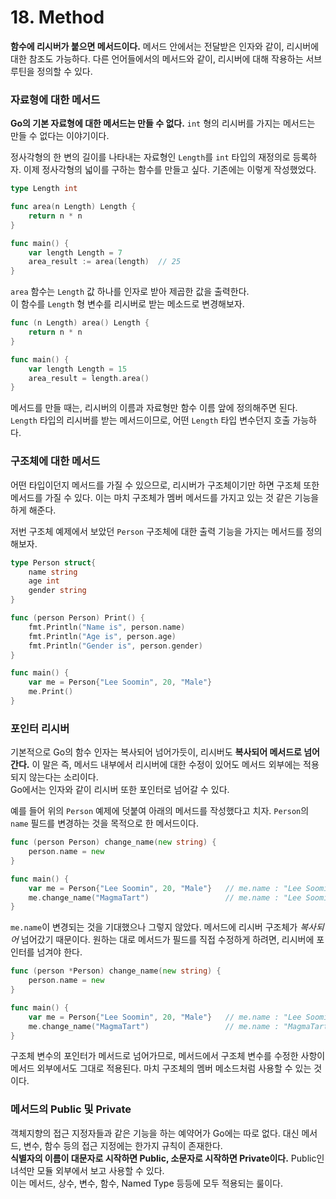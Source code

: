 # 18. Method

__함수에 리시버가 붙으면 메서드이다.__ 메서드 안에서는 전달받은 인자와 같이, 리시버에 대한 참조도 가능하다. 다른 언어들에서의 메서드와 같이, 리시버에 대해 작용하는 서브루틴을 정의할 수 있다.

### 자료형에 대한 메서드

__Go의 기본 자료형에 대한 메서드는 만들 수 없다.__ `int` 형의 리시버를 가지는 메서드는 만들 수 없다는 이야기이다.

정사각형의 한 변의 길이를 나타내는 자료형인 `Length`를 `int` 타입의 재정의로 등록하자. 이제 정사각형의 넓이를 구하는 함수를 만들고 싶다. 기존에는 이렇게 작성했었다. 

```go
type Length int

func area(n Length) Length {
	return n * n
}

func main() {
    var length Length = 7
	area_result := area(length)  // 25
}
```

`area` 함수는 `Length` 값 하나를 인자로 받아 제곱한 값을 출력한다.\
이 함수를 `Length` 형 변수를 리시버로 받는 메소드로 변경해보자.

```go
func (n Length) area() Length {
    return n * n
}

func main() {
    var length Length = 15
    area_result = length.area()
}
```

메서드를 만들 때는, 리시버의 이름과 자료형만 함수 이름 앞에 정의해주면 된다. `Length` 타입의 리시버를 받는 메서드이므로, 어떤 `Length` 타입 변수던지 호출 가능하다.

### 구조체에 대한 메서드

어떤 타입이던지 메서드를 가질 수 있으므로, 리시버가 구조체이기만 하면 구조체 또한 메서드를 가질 수 있다. 이는 마치 구조체가 멤버 메서드를 가지고 있는 것 같은 기능을 하게 해준다.

저번 구조체 예제에서 보았던 `Person` 구조체에 대한 출력 기능을 가지는 메서드를  정의해보자.

```go
type Person struct{
    name string
    age int
    gender string
}

func (person Person) Print() {
    fmt.Println("Name is", person.name)
    fmt.Println("Age is", person.age)
    fmt.Println("Gender is", person.gender)
}

func main() {
    var me = Person{"Lee Soomin", 20, "Male"}
    me.Print()
}
```

### 포인터 리시버

기본적으로 Go의 함수 인자는 복사되어 넘어가듯이, 리시버도 __복사되어 메서드로 넘어간다.__ 이 말은 즉, 메서드 내부에서 리시버에 대한 수정이 있어도 메서드 외부에는 적용되지 않는다는 소리이다.\
Go에서는 인자와 같이 리시버 또한 포인터로 넘어갈 수 있다.

예를 들어 위의 `Person` 예제에 덧붙여 아래의 메서드를 작성했다고 치자. `Person`의 `name` 필드를 변경하는 것을 목적으로 한 메서드이다.

```go
func (person Person) change_name(new string) {
    person.name = new
}

func main() {
    var me = Person{"Lee Soomin", 20, "Male"}   // me.name : "Lee Soomin"
    me.change_name("MagmaTart")                 // me.name : "Lee Soomin"
}
```

`me.name`이 변경되는 것을 기대했으나 그렇지 않았다. 메서드에 리시버 구조체가 _복사되어_ 넘어갔기 때문이다. 원하는 대로 메서드가 필드를 직접 수정하게 하려면, 리시버에 포인터를 넘겨야 한다.

```go
func (person *Person) change_name(new string) {
    person.name = new
}

func main() {
    var me = Person{"Lee Soomin", 20, "Male"}   // me.name : "Lee Soomin"
    me.change_name("MagmaTart")                 // me.name : "MagmaTart"
}
```

구조체 변수의 포인터가 메서드로 넘어가므로, 메서드에서 구조체 변수를 수정한 사항이 메서드 외부에서도 그대로 적용된다. 마치 구조체의 멤버 메소드처럼 사용할 수 있는 것이다.

### 메서드의 Public 및 Private

객체지향의 접근 지정자들과 같은 기능을 하는 예약어가 Go에는 따로 없다. 대신 메서드, 변수, 함수 등의 접근 지정에는 한가지 규칙이 존재한다.\
__식별자의 이름이 대문자로 시작하면 Public, 소문자로 시작하면 Private이다.__ Public인 녀석만 모듈 외부에서 보고 사용할 수 있다.\
이는 메서드, 상수, 변수, 함수, Named Type 등등에 모두 적용되는 룰이다.
